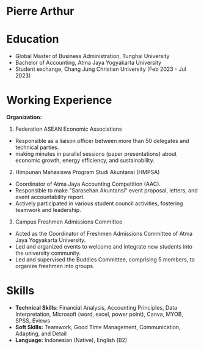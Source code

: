 # Pierre Arthur

# Education

- Global Master of Business Administration, Tunghai University
- Bachelor of Accounting, Atma Jaya Yogyakarta University
- Student exchange, Chang Jung Christian University (Feb 2023 - Jul 2023)

# Working Experience

__Organization:__
1. Federation ASEAN Economic Associations
  - Responsible as a liaison officer between more than 50 delegates and technical parties.
  - making minutes in parallel sessions (paper presentations) about economic growth, energy efficiency, and sustainability.
2. Himpunan Mahasiswa Program Studi Akuntansi (HMPSA)
  - Coordinator of Atma Jaya Accounting Competition (AAC).
  - Responsible to make "Sarasehan Akuntansi" event proposal, letters, and event accountability report.
  - Actively participated in various student council activities, fostering teamwork and leadership.
3. Campus Freshmen Admissions Committee
  - Acted as the Coordinator of Freshmen Admissions Committee of Atma Jaya Yogyakarta University.
  - Led and organized events to welcome and integrate new students into the university community.
  - Led and supervised the Buddies Committee, comprising 5 members, to organize freshmen into groups.

# Skills

- __Technical Skills:__ Financial Analysis, Accounting Principles, Data Interpretation, Microsoft (word, excel, power point), Canva, MYOB, SPSS, Eviews
- __Soft Skills:__ Teamwork, Good Time Management, Communication, Adapting, and Detail
- __Language:__ Indonesian (Native), English (B2)